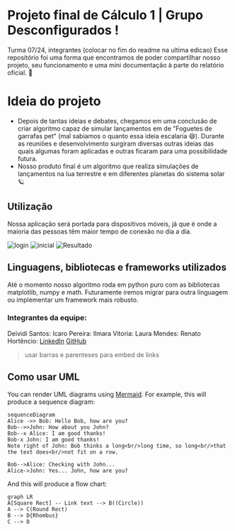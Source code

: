 # Projeto final de Cálculo 1 | Grupo Desconfigurados !

Turma 07/24, integrantes (colocar no fim do readme na ultima edicao)
Esse repositório foi uma forma que encontramos de poder compartilhar nosso projeto, seu funcionamento e uma mini documentação à parte do relatório oficial. 🧐


# Ideia do projeto

  * Depois de tantas ideias e debates, chegamos em uma conclusão de criar algoritmo capaz de simular lançamentos em de "Foguetes de garrafas pet" (mal sabiamos o quanto essa ideia escalaria 😅). Durante as reuniões e desenvolvimento surgiram diversas outras ideias das quais algumas foram aplicadas e outras ficaram para uma possibilidade futura.
  * Nosso produto final é um algoritmo que realiza simulações de lançamentos na lua terrestre e em diferentes planetas do sistema solar 🪐


## Utilização

Nossa aplicação será portada para dispositivos móveis, já que é onde a maioria das pessoas têm maior tempo de conexão no dia a dia.

![login](https://github.com/user-attachments/assets/6c7e5f8b-d758-430c-b17f-b08bb15a73db) ![inicial](https://github.com/user-attachments/assets/aba92533-3a7c-4ea4-aefb-34dd365b0804) ![Resultado](https://github.com/user-attachments/assets/4683eab1-dbba-41c3-b217-579fc059605b)


## Linguagens, bibliotecas e frameworks utilizados

Até o momento nosso algoritmo roda em python puro com as bibliotecas matplotlib, numpy e math. Futuramente iremos migrar para outra linguagem ou implementar um framework mais robusto.


### Integrantes da equipe:  
Deividi Santos:
Icaro Pereira: 
Ilmara Vitoria: 
Laura Mendes: 
Renato Hortêncio: [LinkedIn](https://www.linkedin.com/in/renato-hort%C3%AAncio/) [GitHub](github.com/RenatoHort)
>usar barras e parenteses para embed de links


## Como usar UML

You can render UML diagrams using [Mermaid](https://mermaidjs.github.io/). For example, this will produce a sequence diagram:

```mermaid
sequenceDiagram
Alice ->> Bob: Hello Bob, how are you?
Bob-->>John: How about you John?
Bob--x Alice: I am good thanks!
Bob-x John: I am good thanks!
Note right of John: Bob thinks a long<br/>long time, so long<br/>that the text does<br/>not fit on a row.

Bob-->Alice: Checking with John...
Alice->John: Yes... John, how are you?
```

And this will produce a flow chart:

```mermaid
graph LR
A[Square Rect] -- Link text --> B((Circle))
A --> C(Round Rect)
B --> D{Rhombus}
C --> D
```

